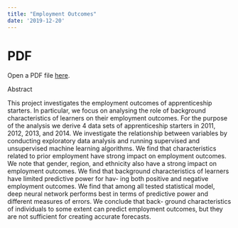 ```yaml
---
title: "Employment Outcomes"
date: '2019-12-20'
---
```


<html>
  <head>
    <title>Employment Outcomes</title>
  </head>
  <body>
    <h1>PDF</h1>
    <p>Open a PDF file <a href="/thesis/thesis_A.Gajtkowski.pdf">here</a>.</p>
  </body>
</html>

Abstract

This project investigates the employment outcomes of apprenticeship starters. In particular, we focus on analysing the role of background characteristics of learners on their employment outcomes. For the purpose of the analysis we derive 4 data sets of apprenticeship starters in 2011, 2012, 2013, and 2014. We investigate the relationship between variables by conducting exploratory data analysis and running supervised and unsupervised machine learning algorithms. We find that characteristics related to prior employment have strong impact on employment outcomes. We note that gender, region, and ethnicity also have a strong impact on employment outcomes. We find that background characteristics of learners have limited predictive power for hav- ing both positive and negative employment outcomes. We find that among all tested statistical model, deep neural network performs best in terms of predictive power and different measures of errors. We conclude that back- ground characteristics of individuals to some extent can predict employment outcomes, but they are not sufficient for creating accurate forecasts.


